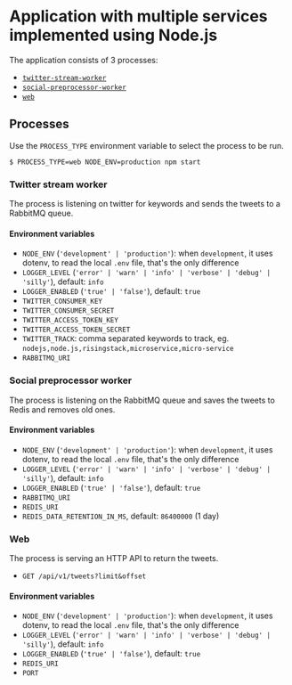 # Application with multiple services implemented using Node.js

The application consists of 3 processes:

- [`twitter-stream-worker`](#twitter-stream-worker)
- [`social-preprocessor-worker`](#social-preprocessor-worker)
- [`web`](#web)

## Processes

Use the `PROCESS_TYPE` environment variable to select the process to be run.

```shell
$ PROCESS_TYPE=web NODE_ENV=production npm start
```

### Twitter stream worker

The process is listening on twitter for keywords and sends the tweets to a RabbitMQ queue.

#### Environment variables

- `NODE_ENV` (`'development' | 'production'`): when `development`, it uses dotenv, to read the local `.env` file, that's the only difference
- `LOGGER_LEVEL` (`'error' | 'warn' | 'info' | 'verbose' | 'debug' | 'silly'`), default: `info`
- `LOGGER_ENABLED` (`'true' | 'false'`), default: `true`
- `TWITTER_CONSUMER_KEY`
- `TWITTER_CONSUMER_SECRET`
- `TWITTER_ACCESS_TOKEN_KEY`
- `TWITTER_ACCESS_TOKEN_SECRET`
- `TWITTER_TRACK`: comma separated keywords to track, eg. `nodejs,node.js,risingstack,microservice,micro-service`
- `RABBITMQ_URI`

### Social preprocessor worker

The process is listening on the RabbitMQ queue and saves the tweets to Redis and removes old ones.

#### Environment variables

- `NODE_ENV` (`'development' | 'production'`): when `development`, it uses dotenv, to read the local `.env` file, that's the only difference
- `LOGGER_LEVEL` (`'error' | 'warn' | 'info' | 'verbose' | 'debug' | 'silly'`), default: `info`
- `LOGGER_ENABLED` (`'true' | 'false'`), default: `true`
- `RABBITMQ_URI`
- `REDIS_URI`
- `REDIS_DATA_RETENTION_IN_MS`, default: `86400000` (1 day)

### Web

The process is serving an HTTP API to return the tweets.

- `GET /api/v1/tweets?limit&offset`

#### Environment variables

- `NODE_ENV` (`'development' | 'production'`): when `development`, it uses dotenv, to read the local `.env` file, that's the only difference
- `LOGGER_LEVEL` (`'error' | 'warn' | 'info' | 'verbose' | 'debug' | 'silly'`), default: `info`
- `LOGGER_ENABLED` (`'true' | 'false'`), default: `true`
- `REDIS_URI`
- `PORT`
